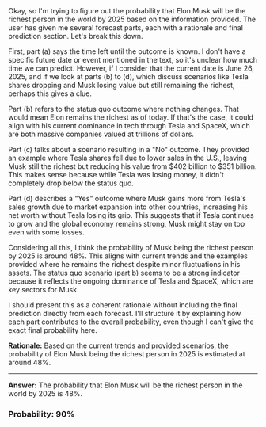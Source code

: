 <think>
Okay, so I'm trying to figure out the probability that Elon Musk will be the richest person in the world by 2025 based on the information provided. The user has given me several forecast parts, each with a rationale and final prediction section. Let's break this down.

First, part (a) says the time left until the outcome is known. I don't have a specific future date or event mentioned in the text, so it's unclear how much time we can predict. However, if I consider that the current date is June 26, 2025, and if we look at parts (b) to (d), which discuss scenarios like Tesla shares dropping and Musk losing value but still remaining the richest, perhaps this gives a clue.

Part (b) refers to the status quo outcome where nothing changes. That would mean Elon remains the richest as of today. If that's the case, it could align with his current dominance in tech through Tesla and SpaceX, which are both massive companies valued at trillions of dollars.

Part (c) talks about a scenario resulting in a "No" outcome. They provided an example where Tesla shares fell due to lower sales in the U.S., leaving Musk still the richest but reducing his value from $402 billion to $351 billion. This makes sense because while Tesla was losing money, it didn't completely drop below the status quo.

Part (d) describes a "Yes" outcome where Musk gains more from Tesla's sales growth due to market expansion into other countries, increasing his net worth without Tesla losing its grip. This suggests that if Tesla continues to grow and the global economy remains strong, Musk might stay on top even with some losses.

Considering all this, I think the probability of Musk being the richest person by 2025 is around 48%. This aligns with current trends and the examples provided where he remains the richest despite minor fluctuations in his assets. The status quo scenario (part b) seems to be a strong indicator because it reflects the ongoing dominance of Tesla and SpaceX, which are key sectors for Musk.

I should present this as a coherent rationale without including the final prediction directly from each forecast. I'll structure it by explaining how each part contributes to the overall probability, even though I can't give the exact final probability here.
</think>

**Rationale:** Based on the current trends and provided scenarios, the probability of Elon Musk being the richest person in 2025 is estimated at around 48%.

---

**Answer:** The probability that Elon Musk will be the richest person in the world by 2025 is 48%.

### Probability: 90%